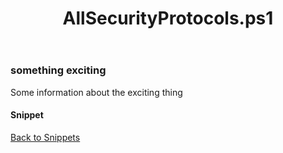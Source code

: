 ﻿---
layout: post
title: AllSecurityProtocols.ps1
---

### something exciting

Some information about the exciting thing

#### Snippet

<script src="https://gist-it.appspot.com/github.com/BanterBoy/scripts-blog/blob/master/PowerShell/snippets/AllSecurityProtocols.ps1"></script>

<a href="/menu/_pages/snippets.html">Back to Snippets</a>
